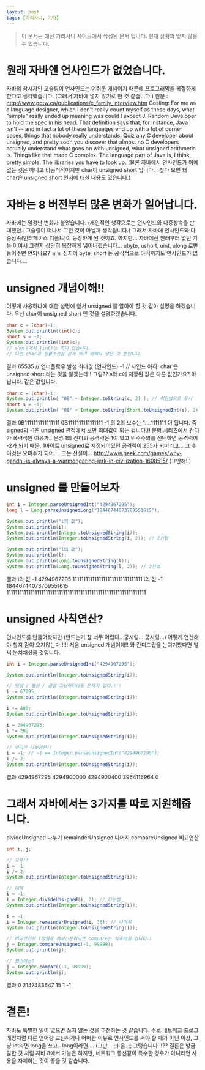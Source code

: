 ```yaml
---
layout: post
tags: [가리사니, 기타]
---
```


> 이 문서는 예전 가리사니 사이트에서 작성된 문서 입니다.
현재 상황과 맞지 않을 수 있습니다.


# 원래 자바엔 언사인드가 없었습니다.
자바의 창시자인 고슬링이 언사인드는 어려운 개념이기 때문에 프로그래밍을 복잡하게 한다고 생각했습니다.
(그래서 자바에 넣지 않기로 한 것 같습니다.)
원문 : http://www.gotw.ca/publications/c_family_interview.htm
Gosling: For me as a language designer, which I don't really count myself as these days, what "simple" really ended up meaning was could I expect J. Random Developer to hold the spec in his head. That definition says that, for instance, Java isn't -- and in fact a lot of these languages end up with a lot of corner cases, things that nobody really understands. Quiz any C developer about unsigned, and pretty soon you discover that almost no C developers actually understand what goes on with unsigned, what unsigned arithmetic is. Things like that made C complex. The language part of Java is, I think, pretty simple. The libraries you have to look up.
(물론 자바에서 언사인드가 아예 없는 것은 아니고 비공식적이지만 char이 unsigned short 입니다. : 찾다 보면 왜 char은 unsigned short 인지에 대한 내용도 있습니다.)


# 자바는 8 버전부터 많은 변화가 일어납니다.
자바에는 엄청난 변화가 불었습니다. (개인적인 생각으로는 언사인드와 다중상속을 반대했던.. 고슬링이 떠나서 그런 것이 아닐까 생각됩니다.)
그래서 자바에 언사인드와 다중상속(인터페이스 디폴트)이 등장하게 된 것이죠.
하지만... 자바에선 원래부터 없던 기능 이여서 그런지 상당히 복잡하게 넣어버렸습니다...
ubyte, ushort, uint, ulong 로만들어주면 안되나요? ㅠㅠ
심지어 byte, short 는 공식적으로 아직까지도 언사인드가 없습니다....


# unsigned 개념이해!!
어떻게 사용하냐에 대한 설명에 앞서 unsigned 를 알아야 할 것 같아 설명을 하겠습니다.
우선 char이 unsigned short 인 것을 설명하겠습니다.
``` java
char c = (char)-1;
System.out.println((int)c);
short s = -1;
System.out.println((int)s);
// short에서 (int)는 의미 없습니다.
// 다만 char과 실험조건을 같게 하기 위해서 넣은 것 뿐입니다.
```
결과
65535 // 언더플로우 발생 최대값 (언사인드)
-1 // 사인드
아하! char 은 unsigned short 라는 것을 알겠는데!! 그럼?? s와 c에 저장된 값은 다른 값인가요?
아닙니다. 같은 값입니다.
``` java
char c = (char)-1;
System.out.println( "0B" + Integer.toString(c, 2) ); // 이진법으로 표시
short s = -1;
System.out.println( "0B" + Integer.toString(Short.toUnsignedInt(s), 2) ); // 이진법으로 표시
```
결과
0B1111111111111111
0B1111111111111111
-1 의 2의 보수는 1....1111111 이 됩니다.
즉 signed의 -1은 unsigned 관점에서 보면 최대값이 되는 겁니다.!!
문명 시리즈에서 간디가 폭력적인 이유가.. 문명 1의 간디의 공격력은 1이 였고 민주주의를 선택하면 공격력이 -2가 되기 때문, 1바이트 unsigned로 지정되어있던 공격력이 255가 되버리고... 그 후 이것은 오마주가 되어.... 그는 전설이...  http://www.geek.com/games/why-gandhi-is-always-a-warmongering-jerk-in-civilization-1608515/ (그만해!!)


# unsigned 를 만들어보자
``` java
int i = Integer.parseUnsignedInt("4294967295");
long l = Long.parseUnsignedLong("18446744073709551615");

System.out.println("i의 값");
System.out.println(i);
System.out.println(Integer.toUnsignedString(i));
System.out.println(Integer.toUnsignedString(i, 2)); // 2진법

System.out.println("l의 값");
System.out.println(l);
System.out.println(Long.toUnsignedString(l));
System.out.println(Long.toUnsignedString(l, 2)); // 2진법
```
결과
i의 값
-1
4294967295
11111111111111111111111111111111
l의 값
-1
18446744073709551615
1111111111111111111111111111111111111111111111111111111111111111


# unsigned 사칙연산?
언사인드를 만들어봤지만 (만드는거 참 너무 어렵다.. 궁시렁... 궁시렁...) 어떻게 연산해야 할지 감이 오지않는다.!!!!
처음 unsigned 개념이해!! 와 간디드립을 눈여겨봤다면 벌써 눈치채셨을 것입니다.
``` java
int i = Integer.parseUnsignedInt("4294967295");

System.out.println(Integer.toUnsignedString(i));

// 덧셈 / 뺄셈 / 곱셈 그냥하더라도 문제가 없다.!!!
i -= 67295;
System.out.println(Integer.toUnsignedString(i));

i += 400;
System.out.println(Integer.toUnsignedString(i));

i = 294967295;
i *= 28;
System.out.println(Integer.toUnsignedString(i));

// 하지만 나눗셈은!!
i = -1; // -1 == Integer.parseUnsignedInt("4294967295");
i /= 2;
System.out.println(Integer.toUnsignedString(i));
```
결과
4294967295
4294900000
4294900400
3964116964
0


# 그래서 자바에서는 3가지를 따로 지원해줍니다.
divideUnsigned 나누기
remainderUnsigned 나머지
compareUnsigned 비교연산
``` java
int i, j;

// 오류!!
i = -1;
i /= 2;
System.out.println(Integer.toUnsignedString(i));

// 대책
i = -1;
i = Integer.divideUnsigned(i, 2); // 나눗셈
System.out.println(Integer.toUnsignedString(i));

i = -1;
i = Integer.remainderUnsigned(i, 30); // 나머지
System.out.println(Integer.toUnsignedString(i));

// 비교연산자 (정렬을 해보신분이라면 compare는 익숙하실 겁니다.)
j = Integer.compareUnsigned(-1, 99999);
System.out.println(j);

// 평소에는?
j = Integer.compare(-1, 99999);
System.out.println(j);
```
결과
0
2147483647
15
1
-1


# 결론!
자바도 특별한 일이 없으면 쓰지 않는 것을 추천하는 것 같습니다.
주로 네트워크 프로그래밍처럼 다른 언어랑 교신하거나 어떠한 이유로 언사인드를 써야 할 때가 아닌 이상, 그냥 int라면 long을 쓰고.. long이라면.... (그만....;;) 음..;;
그렇습니다.!!??
결론은 방금 말한 것 처럼 자바 8에서 가능은 하지만, 네트워크 통신같이 특수한 경우가 아니라면 사용을 자제하는 것이 좋을 것 같습니다.